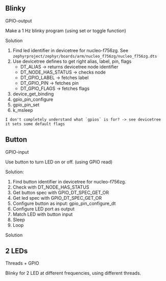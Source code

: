 ## Blinky
GPIO-output

Make a 1 Hz blinky program (using set or toggle function)

Solution
1) Find led identifier in devicetree for nucleo-f756zg. See `zephyrproject/zephyr/boards/arm/nucleo_f756zg/nucleo_f756zg.dts`
2) Use devicetree defines to get right alias, label, pin, flags
    - DT_ALIAS -> returns devicetree node identifier
    - DT_NODE_HAS_STATUS -> checks node
    - DT_GPIO_LABEL -> fetches label
    - DT_GPIO_PIN -> fetches pin
    - DT_GPIO_FLAGS -> fetches flags
3) device_get_binding
4) gpio_pin_configure
5) gpio_pin_set
6) k_msleep

```
I don't completely understand what `gpios` is for? -> see devicetree it sets some default flags
```

## Button
GPIO-input

Use button to turn LED on or off. (using GPIO read)

Solution:
1) Find button identifier in devicetree for nucleo-f756zg.
2) Check with DT_NODE_HAS_STATUS
3) Get button spec with GPIO_DT_SPEC_GET_OR
4) Get led spec with GPIO_DT_SPEC_GET_OR
5) Configure button as input: gpio_pin_configure_dt
6) Configure LED port as output
7) Match LED with button input
8) Sleep
9) Loop

Solution

## 2 LEDs
Threads + GPIO

Blinky for 2 LED at different frequencies, using different threads.